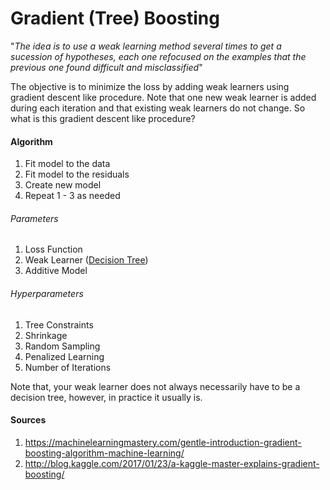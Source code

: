 # Gradient (Tree) Boosting

"*The idea is to use a weak learning method several times to get a sucession of hypotheses, each one refocused on the examples that the previous one found difficult and misclassified*"

The objective is to minimize the loss by adding weak learners using gradient descent like procedure. Note that one new weak learner is added during each iteration and that existing weak learners do not change. So what is this gradient descent like procedure?

#### Algorithm
1. Fit model to the data
2. Fit model to the residuals
3. Create new model
4. Repeat 1 - 3 as needed

###### Parameters
1. Loss Function
2. Weak Learner ([Decision Tree](https://github.com/jimmychimmyy/machine_learning_notes/blob/master/decision_tree/decision_tree.md))
3. Additive Model

###### Hyperparameters
1. Tree Constraints
2. Shrinkage
3. Random Sampling
4. Penalized Learning
5. Number of Iterations

Note that, your weak learner does not always necessarily have to be a decision tree, however, in practice it usually is.

#### Sources
1. https://machinelearningmastery.com/gentle-introduction-gradient-boosting-algorithm-machine-learning/
2. http://blog.kaggle.com/2017/01/23/a-kaggle-master-explains-gradient-boosting/
